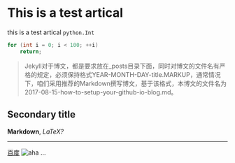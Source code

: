 # This is a test artical

this is a test artical `python.Int`

```c
for (int i = 0; i < 100; ++i)
    return;
```

>Jekyll对于博文，都是要求放在_posts目录下面，同时对博文的文件名有严格的规定，必须保持格式YEAR-MONTH-DAY-title.MARKUP，通常情况下，咱们采用推荐的Markdown撰写博文，基于该格式，本博文的文件名为2017-08-15-how-to-setup-your-github-io-blog.md。

## Secondary title

**Markdown**, *LaTeX?*
*****
[百度](http://www.google.com/)
![aha](https://tvax1.sinaimg.cn/crop.0.0.736.736.180/9f3d6c8ely8fnu4qur21pj20kg0kgt9t.jpg)
...